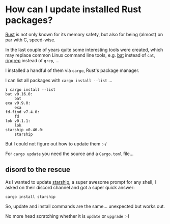 # How can I update installed Rust packages?

[Rust](https://www.rust-lang.org/) is not only known for its memory safety,
but also for being (almost) on par with C, speed-wise.

In the last couple of years quite some interesting tools were created, 
which may replace common Linux command line tools,
e.g. [bat](https://github.com/sharkdp/bat) instead of `cat`,
[ripgrep](https://github.com/BurntSushi/ripgrep) instead of `grep`, ...

I installed a handful of them via `cargo`, Rust's package manager.

I can list all packages with `cargo install --list` ...

```
❯ cargo install --list
bat v0.16.0:
    bat
exa v0.9.0:
    exa
fd-find v7.4.0:
    fd
lok v0.1.1:
    lok
starship v0.46.0:
    starship
```

But I could not figure out how to update them :-/

For `cargo update` you need the source and a `Cargo.toml` file...

## disord to the rescue

As I wanted to update [starship](https://starship.rs/),
a super awesome prompt for any shell,
I asked on their discord channel and got a super quick answer:

```
cargo install starship
```

So, update and install commands are the same... unexpected but works out.

No more head scratching whether it is `update` or `upgrade` :-)
